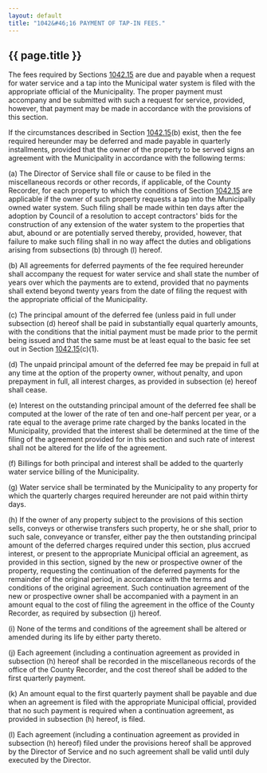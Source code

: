 ```yaml
---
layout: default 
title: "1042&#46;16 PAYMENT OF TAP-IN FEES."
---
```


{{ page.title }}
----------------

The fees required by Sections [1042.15](43222e13.html) are due and
payable when a request for water service and a tap into the Municipal
water system is filed with the appropriate official of the Municipality.
The proper payment must accompany and be submitted with such a request
for service, provided, however, that payment may be made in accordance
with the provisions of this section.

If the circumstances described in Section [1042.15](4343c675.html)(b)
exist, then the fee required hereunder may be deferred and made payable
in quarterly installments, provided that the owner of the property to be
served signs an agreement with the Municipality in accordance with the
following terms:

​(a) The Director of Service shall file or cause to be filed in the
miscellaneous records or other records, if applicable, of the County
Recorder, for each property to which the conditions of Section
[1042.15](4343c675.html) are applicable if the owner of such property
requests a tap into the Municipally owned water system. Such filing
shall be made within ten days after the adoption by Council of a
resolution to accept contractors' bids for the construction of any
extension of the water system to the properties that abut, abound or are
potentially served thereby, provided, however, that failure to make such
filing shall in no way affect the duties and obligations arising from
subsections (b) through (l) hereof.

​(b) All agreements for deferred payments of the fee required hereunder
shall accompany the request for water service and shall state the number
of years over which the payments are to extend, provided that no
payments shall extend beyond twenty years from the date of filing the
request with the appropriate official of the Municipality.

​(c) The principal amount of the deferred fee (unless paid in full under
subsection (d) hereof shall be paid in substantially equal quarterly
amounts, with the conditions that the initial payment must be made prior
to the permit being issued and that the same must be at least equal to
the basic fee set out in Section [1042.15](4343c675.html)(c)(1).

​(d) The unpaid principal amount of the deferred fee may be prepaid in
full at any time at the option of the property owner, without penalty,
and upon prepayment in full, all interest charges, as provided in
subsection (e) hereof shall cease.

​(e) Interest on the outstanding principal amount of the deferred fee
shall be computed at the lower of the rate of ten and one-half percent
per year, or a rate equal to the average prime rate charged by the banks
located in the Municipality, provided that the interest shall be
determined at the time of the filing of the agreement provided for in
this section and such rate of interest shall not be altered for the life
of the agreement.

​(f) Billings for both principal and interest shall be added to the
quarterly water service billing of the Municipality.

​(g) Water service shall be terminated by the Municipality to any
property for which the quarterly charges required hereunder are not paid
within thirty days.

​(h) If the owner of any property subject to the provisions of this
section sells, conveys or otherwise transfers such property, he or she
shall, prior to such sale, conveyance or transfer, either pay the then
outstanding principal amount of the deferred charges required under this
section, plus accrued interest, or present to the appropriate Municipal
official an agreement, as provided in this section, signed by the new or
prospective owner of the property, requesting the continuation of the
deferred payments for the remainder of the original period, in
accordance with the terms and conditions of the original agreement. Such
continuation agreement of the new or prospective owner shall be
accompanied with a payment in an amount equal to the cost of filing the
agreement in the office of the County Recorder, as required by
subsection (j) hereof.

​(i) None of the terms and conditions of the agreement shall be altered
or amended during its life by either party thereto.

​(j) Each agreement (including a continuation agreement as provided in
subsection (h) hereof shall be recorded in the miscellaneous records of
the office of the County Recorder, and the cost thereof shall be added
to the first quarterly payment.

​(k) An amount equal to the first quarterly payment shall be payable and
due when an agreement is filed with the appropriate Municipal official,
provided that no such payment is required when a continuation agreement,
as provided in subsection (h) hereof, is filed.

​(l) Each agreement (including a continuation agreement as provided in
subsection (h) hereof) filed under the provisions hereof shall be
approved by the Director of Service and no such agreement shall be valid
until duly executed by the Director.
